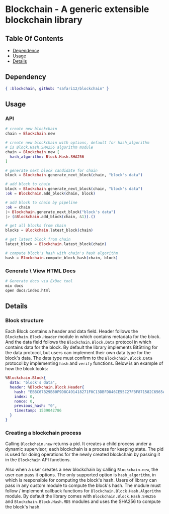 # Blockchain - A generic extensible blockchain library

## Table Of Contents

<!-- BEGIN generated TOC -->
* [Dependency](#dependency)
* [Usage](#usage)
* [Details](#details)
<!-- END generated TOC -->

## Dependency

``` elixir
{ :blockchain, github: "safari12/blockchain" }
```

## Usage

### API

```elixir
# create new blockchain
chain = Blockchain.new

# create new blockchain with options, default for hash_algorithm
# is Block.Hash.SHA256 algorithm module
chain = Blockchain.new [
  hash_algorithm: Block.Hash.SHA256
]

# generate next block candidate for chain
block = Blockchain.generate_next_block(chain, "block's data")

# add block to chain
block = Blockchain.generate_next_block(chain, "block's data")
:ok = Blockchain.add_block(chain, block)

# add block to chain by pipeline
:ok = chain
|> Blockchain.generate_next_block("block's data")
|> (&Blockchain.add_block(chain, &1)).()

# get all blocks from chain
blocks = Blockchain.latest_block(chain)

# get latest block from chain
latest_block = Blockchain.latest_block(chain)

# compute block's hash with chain's hash algorithm
hash = Blockchain.compute_block_hash(chain, block)
```

### Generate \ View HTML Docs

```elixir
# Generate docs via ExDoc tool
mix docs
open docs/index.html
```

## Details

### Block structure

Each Block contains a header and data field. Header follows the `Blockchain.Block.Header` module
in which contains metadata for the block. And the data field follows the `Blockchain.Block.Data` protocol
in which contains data for the block. By default the library implements BitString for the data protocol,
but users can implement their own data type for the block's data. The data type must confirm
to the `Blockchain.Block.Data` protocol by implementing `hash` and `verify` functions.
Below is an example of how the block looks:

```elixir
%Blockchain.Block{
  data: "block's data",
  header: %Blockchain.Block.Header{
    hash: "EBBC67B29B80F9D8C491418271F0C13DBFD846CE55C27FBF871582C6565A1A74",
    index: 0,
    nonce: 0,
    previous_hash: "0",
    timestamp: 1539042786
  }
}
```

### Creating a blockchain process

Calling `Blockchain.new` returns a pid. It creates a child process
under a dynamic supervisor; each blockchain is a process for keeping state. The pid is used
for doing operations for the newly created blockchain by passing it in the `Blockchain` API functions.

Also when a user creates a new blockchain by calling `Blockchain.new`, the user can
pass it options. The only supported option is `hash_algorithm`, in which is
responsible for computing the block's hash. Users of library can pass in any
custom module to compute the block's hash. The module must follow / implement
callback functions for `Blockchain.Block.Hash.Algorithm` module. By default the
library comes with `Blockchain.Block.Hash.SHA256` and `Blockchain.Block.Hash.MD5`
modules and uses the SHA256 to compute the block's hash.
